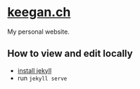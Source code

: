 # [keegan.ch](https://keegan.ch)

My personal website.

## How to view and edit locally

- [install jekyll](https://jekyllrb.com/docs/installation/)
- run `jekyll serve`
